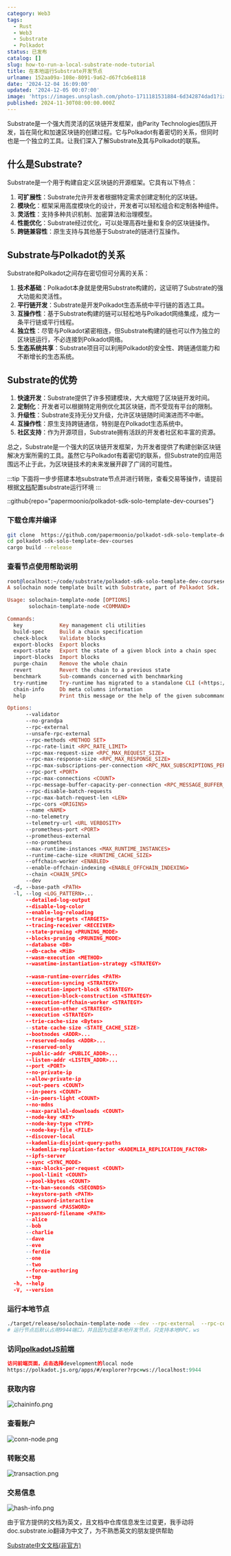 ```yaml
---
category: Web3
tags:
  - Rust
  - Web3
  - Substrate
  - Polkadot
status: 已发布
catalog: []
slug: how-to-run-a-local-substrate-node-tutorial
title: 在本地运行Substrate开发节点
urlname: 152aa09a-108e-8091-9a62-d67fcb6e8118
date: '2024-12-04 16:09:00'
updated: '2024-12-05 00:07:00'
image: 'https://images.unsplash.com/photo-1711181531884-6d342874dad1?ixlib=rb-4.0.3&q=85&fm=jpg&crop=entropy&cs=srgb'
published: 2024-11-30T08:00:00.000Z
---
```


Substrate是一个强大而灵活的区块链开发框架，由Parity Technologies团队开发，旨在简化和加速区块链的创建过程。它与Polkadot有着密切的关系，但同时也是一个独立的工具。让我们深入了解Substrate及其与Polkadot的联系。


## 什么是Substrate?


Substrate是一个用于构建自定义区块链的开源框架。它具有以下特点：

1. **可扩展性**：Substrate允许开发者根据特定需求创建定制化的区块链。
2. **模块化**：框架采用高度模块化的设计，开发者可以轻松组合和定制各种组件。
3. **灵活性**：支持多种共识机制、加密算法和治理模型。
4. **性能优化**：Substrate经过优化，可以处理高吞吐量和复杂的区块链操作。
5. **跨链兼容性**：原生支持与其他基于Substrate的链进行互操作。

## Substrate与Polkadot的关系


Substrate和Polkadot之间存在密切但可分离的关系：

1. **技术基础**：Polkadot本身就是使用Substrate构建的，这证明了Substrate的强大功能和灵活性。
2. **平行链开发**：Substrate是开发Polkadot生态系统中平行链的首选工具。
3. **互操作性**：基于Substrate构建的链可以轻松地与Polkadot网络集成，成为一条平行链或平行线程。
4. **独立性**：尽管与Polkadot紧密相连，但Substrate构建的链也可以作为独立的区块链运行，不必连接到Polkadot网络。
5. **生态系统共享**：Substrate项目可以利用Polkadot的安全性、跨链通信能力和不断增长的生态系统。

## Substrate的优势

1. **快速开发**：Substrate提供了许多预建模块，大大缩短了区块链开发时间。
2. **定制化**：开发者可以根据特定用例优化其区块链，而不受现有平台的限制。
3. **升级性**：Substrate支持无分叉升级，允许区块链随时间演进而不中断。
4. **互操作性**：原生支持跨链通信，特别是在Polkadot生态系统中。
5. **社区支持**：作为开源项目，Substrate拥有活跃的开发者社区和丰富的资源。

总之，Substrate是一个强大的区块链开发框架，为开发者提供了构建创新区块链解决方案所需的工具。虽然它与Polkadot有着密切的联系，但Substrate的应用范围远不止于此，为区块链技术的未来发展开辟了广阔的可能性。


:::tip
下面将一步步搭建本地substrate节点并进行转账，查看交易等操作，请提前根据[文档](https://substrate-docs.pages.dev/en/install/macos/?mode=light)配置substrate运行环境
:::


::github{repo="papermoonio/polkadot-sdk-solo-template-dev-courses"}


### 下载仓库并编译


```bash
git clone  https://github.com/papermoonio/polkadot-sdk-solo-template-dev-courses 
cd polkadot-sdk-solo-template-dev-courses
cargo build --release
```


### 查看节点使用帮助说明


```prolog
root@localhost:~/code/substrate/polkadot-sdk-solo-template-dev-courses# ./target/release/solochain-template-node -h
A solochain node template built with Substrate, part of Polkadot Sdk.

Usage: solochain-template-node [OPTIONS]
       solochain-template-node <COMMAND>

Commands:
  key            Key management cli utilities
  build-spec     Build a chain specification
  check-block    Validate blocks
  export-blocks  Export blocks
  export-state   Export the state of a given block into a chain spec
  import-blocks  Import blocks
  purge-chain    Remove the whole chain
  revert         Revert the chain to a previous state
  benchmark      Sub-commands concerned with benchmarking
  try-runtime    Try-runtime has migrated to a standalone CLI (<https://github.com/paritytech/try-runtime-cli>). The subcommand exists as a stub and deprecation notice. It will be removed entirely some time after January 2024
  chain-info     Db meta columns information
  help           Print this message or the help of the given subcommand(s)

Options:
      --validator                                                                                Enable validator mode
      --no-grandpa                                                                               Disable GRANDPA
      --rpc-external                                                                             Listen to all RPC interfaces (default: local)
      --unsafe-rpc-external                                                                      Listen to all RPC interfaces
      --rpc-methods <METHOD SET>                                                                 RPC methods to expose. [default: auto] [possible values: auto, safe, unsafe]
      --rpc-rate-limit <RPC_RATE_LIMIT>                                                          RPC rate limiting (calls/minute) for each connection
      --rpc-max-request-size <RPC_MAX_REQUEST_SIZE>                                              Set the maximum RPC request payload size for both HTTP and WS in megabytes [default: 15]
      --rpc-max-response-size <RPC_MAX_RESPONSE_SIZE>                                            Set the maximum RPC response payload size for both HTTP and WS in megabytes [default: 15]
      --rpc-max-subscriptions-per-connection <RPC_MAX_SUBSCRIPTIONS_PER_CONNECTION>              Set the maximum concurrent subscriptions per connection [default: 1024]
      --rpc-port <PORT>                                                                          Specify JSON-RPC server TCP port
      --rpc-max-connections <COUNT>                                                              Maximum number of RPC server connections [default: 100]
      --rpc-message-buffer-capacity-per-connection <RPC_MESSAGE_BUFFER_CAPACITY_PER_CONNECTION>  The number of messages the RPC server is allowed to keep in memory [default: 64]
      --rpc-disable-batch-requests                                                               Disable RPC batch requests
      --rpc-max-batch-request-len <LEN>                                                          Limit the max length per RPC batch request
      --rpc-cors <ORIGINS>                                                                       Specify browser *origins* allowed to access the HTTP & WS RPC servers
      --name <NAME>                                                                              The human-readable name for this node
      --no-telemetry                                                                             Disable connecting to the Substrate telemetry server
      --telemetry-url <URL VERBOSITY>                                                            The URL of the telemetry server to connect to
      --prometheus-port <PORT>                                                                   Specify Prometheus exporter TCP Port
      --prometheus-external                                                                      Expose Prometheus exporter on all interfaces
      --no-prometheus                                                                            Do not expose a Prometheus exporter endpoint
      --max-runtime-instances <MAX_RUNTIME_INSTANCES>                                            The size of the instances cache for each runtime [max: 32] [default: 8]
      --runtime-cache-size <RUNTIME_CACHE_SIZE>                                                  Maximum number of different runtimes that can be cached [default: 2]
      --offchain-worker <ENABLED>                                                                Execute offchain workers on every block [default: when-authority] [possible values: always, never, when-authority]
      --enable-offchain-indexing <ENABLE_OFFCHAIN_INDEXING>                                      Enable offchain indexing API [default: false] [possible values: true, false]
      --chain <CHAIN_SPEC>                                                                       Specify the chain specification
      --dev                                                                                      Specify the development chain
  -d, --base-path <PATH>                                                                         Specify custom base path
  -l, --log <LOG_PATTERN>...                                                                     Sets a custom logging filter (syntax: `<target>=<level>`)
      --detailed-log-output                                                                      Enable detailed log output
      --disable-log-color                                                                        Disable log color output
      --enable-log-reloading                                                                     Enable feature to dynamically update and reload the log filter
      --tracing-targets <TARGETS>                                                                Sets a custom profiling filter
      --tracing-receiver <RECEIVER>                                                              Receiver to process tracing messages [default: log] [possible values: log]
      --state-pruning <PRUNING_MODE>                                                             Specify the state pruning mode
      --blocks-pruning <PRUNING_MODE>                                                            Specify the blocks pruning mode [default: archive-canonical]
      --database <DB>                                                                            Select database backend to use [possible values: rocksdb, paritydb, auto, paritydb-experimental]
      --db-cache <MiB>                                                                           Limit the memory the database cache can use
      --wasm-execution <METHOD>                                                                  Method for executing Wasm runtime code [default: compiled] [possible values: interpreted-i-know-what-i-do, compiled]
      --wasmtime-instantiation-strategy <STRATEGY>                                               The WASM instantiation method to use [default: pooling-copy-on-write] [possible values: pooling-copy-on-write, recreate-instance-copy-on-write, pooling,
                                                                                                 recreate-instance]
      --wasm-runtime-overrides <PATH>                                                            Specify the path where local WASM runtimes are stored
      --execution-syncing <STRATEGY>                                                             Runtime execution strategy for importing blocks during initial sync [possible values: native, wasm, both, native-else-wasm]
      --execution-import-block <STRATEGY>                                                        Runtime execution strategy for general block import (including locally authored blocks) [possible values: native, wasm, both, native-else-wasm]
      --execution-block-construction <STRATEGY>                                                  Runtime execution strategy for constructing blocks [possible values: native, wasm, both, native-else-wasm]
      --execution-offchain-worker <STRATEGY>                                                     Runtime execution strategy for offchain workers [possible values: native, wasm, both, native-else-wasm]
      --execution-other <STRATEGY>                                                               Runtime execution strategy when not syncing, importing or constructing blocks [possible values: native, wasm, both, native-else-wasm]
      --execution <STRATEGY>                                                                     The execution strategy that should be used by all execution contexts [possible values: native, wasm, both, native-else-wasm]
      --trie-cache-size <Bytes>                                                                  Specify the state cache size [default: 67108864]
      --state-cache-size <STATE_CACHE_SIZE>                                                      DEPRECATED: switch to `--trie-cache-size`
      --bootnodes <ADDR>...                                                                      Specify a list of bootnodes
      --reserved-nodes <ADDR>...                                                                 Specify a list of reserved node addresses
      --reserved-only                                                                            Whether to only synchronize the chain with reserved nodes
      --public-addr <PUBLIC_ADDR>...                                                             Public address that other nodes will use to connect to this node
      --listen-addr <LISTEN_ADDR>...                                                             Listen on this multiaddress
      --port <PORT>                                                                              Specify p2p protocol TCP port
      --no-private-ip                                                                            Always forbid connecting to private IPv4/IPv6 addresses
      --allow-private-ip                                                                         Always accept connecting to private IPv4/IPv6 addresses
      --out-peers <COUNT>                                                                        Number of outgoing connections we're trying to maintain [default: 8]
      --in-peers <COUNT>                                                                         Maximum number of inbound full nodes peers [default: 32]
      --in-peers-light <COUNT>                                                                   Maximum number of inbound light nodes peers [default: 100]
      --no-mdns                                                                                  Disable mDNS discovery (default: true)
      --max-parallel-downloads <COUNT>                                                           Maximum number of peers from which to ask for the same blocks in parallel [default: 5]
      --node-key <KEY>                                                                           Secret key to use for p2p networking
      --node-key-type <TYPE>                                                                     Crypto primitive to use for p2p networking [default: ed25519] [possible values: ed25519]
      --node-key-file <FILE>                                                                     File from which to read the node's secret key to use for p2p networking
      --discover-local                                                                           Enable peer discovery on local networks
      --kademlia-disjoint-query-paths                                                            Require iterative Kademlia DHT queries to use disjoint paths
      --kademlia-replication-factor <KADEMLIA_REPLICATION_FACTOR>                                Kademlia replication factor [default: 20]
      --ipfs-server                                                                              Join the IPFS network and serve transactions over bitswap protocol
      --sync <SYNC_MODE>                                                                         Blockchain syncing mode. [default: full] [possible values: full, fast, fast-unsafe, warp]
      --max-blocks-per-request <COUNT>                                                           Maximum number of blocks per request [default: 64]
      --pool-limit <COUNT>                                                                       Maximum number of transactions in the transaction pool [default: 8192]
      --pool-kbytes <COUNT>                                                                      Maximum number of kilobytes of all transactions stored in the pool [default: 20480]
      --tx-ban-seconds <SECONDS>                                                                 How long a transaction is banned for
      --keystore-path <PATH>                                                                     Specify custom keystore path
      --password-interactive                                                                     Use interactive shell for entering the password used by the keystore
      --password <PASSWORD>                                                                      Password used by the keystore
      --password-filename <PATH>                                                                 File that contains the password used by the keystore
      --alice                                                                                    Shortcut for `--name Alice --validator`
      --bob                                                                                      Shortcut for `--name Bob --validator`
      --charlie                                                                                  Shortcut for `--name Charlie --validator`
      --dave                                                                                     Shortcut for `--name Dave --validator`
      --eve                                                                                      Shortcut for `--name Eve --validator`
      --ferdie                                                                                   Shortcut for `--name Ferdie --validator`
      --one                                                                                      Shortcut for `--name One --validator`
      --two                                                                                      Shortcut for `--name Two --validator`
      --force-authoring                                                                          Enable authoring even when offline
      --tmp                                                                                      Run a temporary node
  -h, --help                                                                                     Print help (see more with '--help')
  -V, --version                                                                                  Print version
```


### 运行本地节点


```bash
./target/release/solochain-template-node --dev --rpc-external  --rpc-cors all
# 运行节点后默认占用9944端口，并且因为这是本地开发节点，只支持本地RPC，ws
```


### 访问[polkadotJS前端](https://polkadot.js.org/apps/#/explorer?rpc=ws://localhost:9944)


```prolog
访问前端页面，点击选择development的local node
https://polkadot.js.org/apps/#/explorer?rpc=ws://localhost:9944
```


### 获取内容


![chaininfo.png](https://prod-files-secure.s3.us-west-2.amazonaws.com/5d24fe63-e567-4804-86f9-9fdc62e13082/89be5adf-5619-4306-be75-45b425e3c446/chaininfo.png?X-Amz-Algorithm=AWS4-HMAC-SHA256&X-Amz-Content-Sha256=UNSIGNED-PAYLOAD&X-Amz-Credential=ASIAZI2LB4666BUWU4DQ%2F20250129%2Fus-west-2%2Fs3%2Faws4_request&X-Amz-Date=20250129T053509Z&X-Amz-Expires=3600&X-Amz-Security-Token=IQoJb3JpZ2luX2VjEHsaCXVzLXdlc3QtMiJHMEUCIAEgy6JnfqhBC0DukGIlpVLMTZ%2F52qqhAvzhQbGXgfVKAiEAgL2Pbqsh0N%2FZzhdfYepnrn7SSITXTOveEIxwxTWa7UoqiAQIhP%2F%2F%2F%2F%2F%2F%2F%2F%2F%2FARAAGgw2Mzc0MjMxODM4MDUiDKFW58ovD2LketzoASrcA4qjqGxtG7yZPj0MzOp5btWswbiWYCmc%2BuN%2FI1tP8LbyJCJgbq3zDZasfSTaGYLYhw3AumcY0cmo3xEA%2F2WjrFWBwqQZ%2FAK83s%2FB8KPeECQNF8IYXaS66ZzDGXlW3MZrOHHub39Qa%2BBFp%2F9hz9Y6Qi5gTjyzOgb%2FQXqqDA3aWfx1248NXCk6LmM8aRWkyUp9Jn5QnfRLg%2FAiNTyfNKTJzM5gCRTWWlD%2BTeXyr6oSAaa9q8wclZ4ewEedTwn7G1%2FnOIVxigeH5jiw143iDe%2FpDrFptsKJAdV8oYDbuS8lgoadQO%2BYY%2FBxq0t3AYkT8ipxlya0gwhqsCvmAxcQA9VaINmCrdPbZqF3YWe6WO75P6rr4OG0rCJwAF2Muo3%2Fka%2BY3LclZmyzUHPuvDPb2tJ0UhvfNwoE2%2FmbaG4AMMsF9hgSAYP4isGI1pV1zljuUkT2xhomwjkwmhxicCt%2F1aTnq2WQc9I4%2FoXqqvhSHMXqDSJ1Wtt0Yct411QSMviYlJtGMZOwP5q%2BjLv961FMww7Uy0LFixsZMIJApFAWo7SB4W%2Bhgp6BpUZYzLx4NzstsFImG7cKl6ozxvJQyanE3UC%2FEeAGtUilOtjwdWarfkBs3a0hvHZzjBQ6DLyXRNCNMKW75rwGOqUB81dpEHCIcsKVEzQALTehimtPwciiNhFNHMNoUPJ%2BTlQXzU3ALh1u70IXNLdCEgSYYoF97FbwBYAjxnnhvF0cwmRG8ISr0IEYDLo%2Bc9AcYmLbhRXkqg9ZGjyrpNExZ6fdbQl%2FXmAVeahMLXsv49r1YKkNYI7cwRmaqKNxZaQo2DNRtcb4oLs9lF6c0YzSHlNY75aGGIyeFvK%2Bs5fngubqE9a6HKNh&X-Amz-Signature=a3798d897f324bef745bc92334bc9c1a250e3369a7f3fd82635318f93b24c48d&X-Amz-SignedHeaders=host&x-id=GetObject)


### 查看账户


![conn-node.png](https://prod-files-secure.s3.us-west-2.amazonaws.com/5d24fe63-e567-4804-86f9-9fdc62e13082/05964f92-c6d8-42d1-b4a1-b3a852295683/conn-node.png?X-Amz-Algorithm=AWS4-HMAC-SHA256&X-Amz-Content-Sha256=UNSIGNED-PAYLOAD&X-Amz-Credential=ASIAZI2LB4666BUWU4DQ%2F20250129%2Fus-west-2%2Fs3%2Faws4_request&X-Amz-Date=20250129T053509Z&X-Amz-Expires=3600&X-Amz-Security-Token=IQoJb3JpZ2luX2VjEHsaCXVzLXdlc3QtMiJHMEUCIAEgy6JnfqhBC0DukGIlpVLMTZ%2F52qqhAvzhQbGXgfVKAiEAgL2Pbqsh0N%2FZzhdfYepnrn7SSITXTOveEIxwxTWa7UoqiAQIhP%2F%2F%2F%2F%2F%2F%2F%2F%2F%2FARAAGgw2Mzc0MjMxODM4MDUiDKFW58ovD2LketzoASrcA4qjqGxtG7yZPj0MzOp5btWswbiWYCmc%2BuN%2FI1tP8LbyJCJgbq3zDZasfSTaGYLYhw3AumcY0cmo3xEA%2F2WjrFWBwqQZ%2FAK83s%2FB8KPeECQNF8IYXaS66ZzDGXlW3MZrOHHub39Qa%2BBFp%2F9hz9Y6Qi5gTjyzOgb%2FQXqqDA3aWfx1248NXCk6LmM8aRWkyUp9Jn5QnfRLg%2FAiNTyfNKTJzM5gCRTWWlD%2BTeXyr6oSAaa9q8wclZ4ewEedTwn7G1%2FnOIVxigeH5jiw143iDe%2FpDrFptsKJAdV8oYDbuS8lgoadQO%2BYY%2FBxq0t3AYkT8ipxlya0gwhqsCvmAxcQA9VaINmCrdPbZqF3YWe6WO75P6rr4OG0rCJwAF2Muo3%2Fka%2BY3LclZmyzUHPuvDPb2tJ0UhvfNwoE2%2FmbaG4AMMsF9hgSAYP4isGI1pV1zljuUkT2xhomwjkwmhxicCt%2F1aTnq2WQc9I4%2FoXqqvhSHMXqDSJ1Wtt0Yct411QSMviYlJtGMZOwP5q%2BjLv961FMww7Uy0LFixsZMIJApFAWo7SB4W%2Bhgp6BpUZYzLx4NzstsFImG7cKl6ozxvJQyanE3UC%2FEeAGtUilOtjwdWarfkBs3a0hvHZzjBQ6DLyXRNCNMKW75rwGOqUB81dpEHCIcsKVEzQALTehimtPwciiNhFNHMNoUPJ%2BTlQXzU3ALh1u70IXNLdCEgSYYoF97FbwBYAjxnnhvF0cwmRG8ISr0IEYDLo%2Bc9AcYmLbhRXkqg9ZGjyrpNExZ6fdbQl%2FXmAVeahMLXsv49r1YKkNYI7cwRmaqKNxZaQo2DNRtcb4oLs9lF6c0YzSHlNY75aGGIyeFvK%2Bs5fngubqE9a6HKNh&X-Amz-Signature=faaba2fd4f42934072654585c75bafde488cf5709b7287b97f8de5c148534d1b&X-Amz-SignedHeaders=host&x-id=GetObject)


### 转账交易


![transaction.png](https://prod-files-secure.s3.us-west-2.amazonaws.com/5d24fe63-e567-4804-86f9-9fdc62e13082/65593d3b-9b56-4fbe-a383-1447c903127f/transaction.png?X-Amz-Algorithm=AWS4-HMAC-SHA256&X-Amz-Content-Sha256=UNSIGNED-PAYLOAD&X-Amz-Credential=ASIAZI2LB4666BUWU4DQ%2F20250129%2Fus-west-2%2Fs3%2Faws4_request&X-Amz-Date=20250129T053509Z&X-Amz-Expires=3600&X-Amz-Security-Token=IQoJb3JpZ2luX2VjEHsaCXVzLXdlc3QtMiJHMEUCIAEgy6JnfqhBC0DukGIlpVLMTZ%2F52qqhAvzhQbGXgfVKAiEAgL2Pbqsh0N%2FZzhdfYepnrn7SSITXTOveEIxwxTWa7UoqiAQIhP%2F%2F%2F%2F%2F%2F%2F%2F%2F%2FARAAGgw2Mzc0MjMxODM4MDUiDKFW58ovD2LketzoASrcA4qjqGxtG7yZPj0MzOp5btWswbiWYCmc%2BuN%2FI1tP8LbyJCJgbq3zDZasfSTaGYLYhw3AumcY0cmo3xEA%2F2WjrFWBwqQZ%2FAK83s%2FB8KPeECQNF8IYXaS66ZzDGXlW3MZrOHHub39Qa%2BBFp%2F9hz9Y6Qi5gTjyzOgb%2FQXqqDA3aWfx1248NXCk6LmM8aRWkyUp9Jn5QnfRLg%2FAiNTyfNKTJzM5gCRTWWlD%2BTeXyr6oSAaa9q8wclZ4ewEedTwn7G1%2FnOIVxigeH5jiw143iDe%2FpDrFptsKJAdV8oYDbuS8lgoadQO%2BYY%2FBxq0t3AYkT8ipxlya0gwhqsCvmAxcQA9VaINmCrdPbZqF3YWe6WO75P6rr4OG0rCJwAF2Muo3%2Fka%2BY3LclZmyzUHPuvDPb2tJ0UhvfNwoE2%2FmbaG4AMMsF9hgSAYP4isGI1pV1zljuUkT2xhomwjkwmhxicCt%2F1aTnq2WQc9I4%2FoXqqvhSHMXqDSJ1Wtt0Yct411QSMviYlJtGMZOwP5q%2BjLv961FMww7Uy0LFixsZMIJApFAWo7SB4W%2Bhgp6BpUZYzLx4NzstsFImG7cKl6ozxvJQyanE3UC%2FEeAGtUilOtjwdWarfkBs3a0hvHZzjBQ6DLyXRNCNMKW75rwGOqUB81dpEHCIcsKVEzQALTehimtPwciiNhFNHMNoUPJ%2BTlQXzU3ALh1u70IXNLdCEgSYYoF97FbwBYAjxnnhvF0cwmRG8ISr0IEYDLo%2Bc9AcYmLbhRXkqg9ZGjyrpNExZ6fdbQl%2FXmAVeahMLXsv49r1YKkNYI7cwRmaqKNxZaQo2DNRtcb4oLs9lF6c0YzSHlNY75aGGIyeFvK%2Bs5fngubqE9a6HKNh&X-Amz-Signature=5f4894360cae2adebde019d1254620997b5a91fab94b307f98b4f77a704543b6&X-Amz-SignedHeaders=host&x-id=GetObject)


### 交易信息


![hash-info.png](https://prod-files-secure.s3.us-west-2.amazonaws.com/5d24fe63-e567-4804-86f9-9fdc62e13082/7b9b0ba8-edf2-4998-9e9d-9cde7a64aa23/hash-info.png?X-Amz-Algorithm=AWS4-HMAC-SHA256&X-Amz-Content-Sha256=UNSIGNED-PAYLOAD&X-Amz-Credential=ASIAZI2LB4666BUWU4DQ%2F20250129%2Fus-west-2%2Fs3%2Faws4_request&X-Amz-Date=20250129T053509Z&X-Amz-Expires=3600&X-Amz-Security-Token=IQoJb3JpZ2luX2VjEHsaCXVzLXdlc3QtMiJHMEUCIAEgy6JnfqhBC0DukGIlpVLMTZ%2F52qqhAvzhQbGXgfVKAiEAgL2Pbqsh0N%2FZzhdfYepnrn7SSITXTOveEIxwxTWa7UoqiAQIhP%2F%2F%2F%2F%2F%2F%2F%2F%2F%2FARAAGgw2Mzc0MjMxODM4MDUiDKFW58ovD2LketzoASrcA4qjqGxtG7yZPj0MzOp5btWswbiWYCmc%2BuN%2FI1tP8LbyJCJgbq3zDZasfSTaGYLYhw3AumcY0cmo3xEA%2F2WjrFWBwqQZ%2FAK83s%2FB8KPeECQNF8IYXaS66ZzDGXlW3MZrOHHub39Qa%2BBFp%2F9hz9Y6Qi5gTjyzOgb%2FQXqqDA3aWfx1248NXCk6LmM8aRWkyUp9Jn5QnfRLg%2FAiNTyfNKTJzM5gCRTWWlD%2BTeXyr6oSAaa9q8wclZ4ewEedTwn7G1%2FnOIVxigeH5jiw143iDe%2FpDrFptsKJAdV8oYDbuS8lgoadQO%2BYY%2FBxq0t3AYkT8ipxlya0gwhqsCvmAxcQA9VaINmCrdPbZqF3YWe6WO75P6rr4OG0rCJwAF2Muo3%2Fka%2BY3LclZmyzUHPuvDPb2tJ0UhvfNwoE2%2FmbaG4AMMsF9hgSAYP4isGI1pV1zljuUkT2xhomwjkwmhxicCt%2F1aTnq2WQc9I4%2FoXqqvhSHMXqDSJ1Wtt0Yct411QSMviYlJtGMZOwP5q%2BjLv961FMww7Uy0LFixsZMIJApFAWo7SB4W%2Bhgp6BpUZYzLx4NzstsFImG7cKl6ozxvJQyanE3UC%2FEeAGtUilOtjwdWarfkBs3a0hvHZzjBQ6DLyXRNCNMKW75rwGOqUB81dpEHCIcsKVEzQALTehimtPwciiNhFNHMNoUPJ%2BTlQXzU3ALh1u70IXNLdCEgSYYoF97FbwBYAjxnnhvF0cwmRG8ISr0IEYDLo%2Bc9AcYmLbhRXkqg9ZGjyrpNExZ6fdbQl%2FXmAVeahMLXsv49r1YKkNYI7cwRmaqKNxZaQo2DNRtcb4oLs9lF6c0YzSHlNY75aGGIyeFvK%2Bs5fngubqE9a6HKNh&X-Amz-Signature=9b8e78b2c7a320596b7f5925a853f446fd49dfe448cac5b77a0f2a955977d244&X-Amz-SignedHeaders=host&x-id=GetObject)


由于官方提供的文档为英文，且文档中仓库信息发生过变更，我手动将doc.substrate.io翻译为中文了，为不熟悉英文的朋友提供帮助


[ Substrate中文文档(非官方)](https://substrate-docs.pages.dev/en/tutorials/build-a-blockchain/?mode=light)

